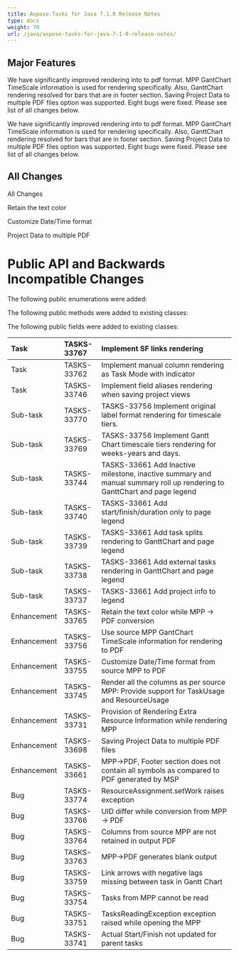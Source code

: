```yaml
---
title: Aspose.Tasks for Java 7.1.0 Release Notes
type: docs
weight: 70
url: /java/aspose-tasks-for-java-7-1-0-release-notes/
---
```


## **Major Features**
We have significantly improved rendering into to pdf format. MPP 
GantChart TimeScale information is used for rendering specifically. 
Also, GanttChart rendering resolved for bars that are in footer section.
Saving Project Data to multiple PDF files option was supported. Eight 
bugs were fixed. Please see list of all changes below. 

We have significantly improved rendering into to pdf format. MPP 
GantChart TimeScale information is used for rendering specifically. 
Also, GanttChart rendering resolved for bars that are in footer section.
Saving Project Data to multiple PDF files option was supported. Eight 
bugs were fixed. Please see list of all changes below.
## **All Changes**
All Changes

Retain the text color

Customize Date/Time format

Project Data to multiple PDF
# **Public API and Backwards Incompatible Changes**
The following public enumerations were added:

The following public methods were added to existing classes:

The following public fields were added to existing classes:

|**Task** |**TASKS-33767** |**Implement SF links rendering** |
| :- | :- | :- |
|Task |TASKS-33762 |Implement manual column rendering as Task Mode with indicator |
|Task |TASKS-33746 |Implement field aliases rendering when saving project views |
|Sub-task |TASKS-33770 |TASKS-33756 Implement original label format rendering for timescale tiers. |
|Sub-task |TASKS-33769 |TASKS-33756 Implement Gantt Chart timescale tiers rendering for weeks-years and days. |
|Sub-task |TASKS-33744 |TASKS-33661 Add Inactive milestone, inactive summary and manual summary roll up rendering to GanttChart and page legend |
|Sub-task |TASKS-33740 |TASKS-33661 Add start/finish/duration only to page legend |
|Sub-task |TASKS-33739 |TASKS-33661 Add task splits rendering to GanttChart and page legend |
|Sub-task |TASKS-33738 |TASKS-33661 Add external tasks rendering in GanttChart and page legend |
|Sub-task |TASKS-33737 |TASKS-33661 Add project info to legend |
|Enhancement |TASKS-33765 |Retain the text color while MPP -> PDF conversion |
|Enhancement |TASKS-33756 |Use source MPP GantChart TimeScale information for rendering to PDF |
|Enhancement |TASKS-33755 |Customize Date/Time format from source MPP to PDF |
|Enhancement |TASKS-33745 |Render all the columns as per source MPP: Provide support for TaskUsage and ResourceUsage |
|Enhancement |TASKS-33731 |Provision of Rendering Extra Resource Information while rendering MPP |
|Enhancement |TASKS-33698 |Saving Project Data to multiple PDF files |
|Enhancement |TASKS-33661 |MPP->PDF, Footer section does not contain all symbols as compared to PDF generated by MSP |
|Bug |TASKS-33774 |ResourceAssignment.setWork raises exception |
|Bug |TASKS-33766 |UID differ while conversion from MPP -> PDF |
|Bug |TASKS-33764 |Columns from source MPP are not retained in output PDF |
|Bug |TASKS-33763 |MPP->PDF generates blank output |
|Bug |TASKS-33759 |Link arrows with negative lags missing between task in Gantt Chart |
|Bug |TASKS-33754 |Tasks from MPP cannot be read |
|Bug |TASKS-33751 |TasksReadingException exception raised while opening the MPP |
|Bug |TASKS-33741 |Actual Start/Finish not updated for parent tasks |

